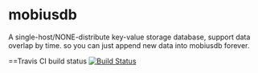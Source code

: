 mobiusdb
========

A single-host/NONE-distribute key-value storage database, support data overlap by time. so you can just append new data into mobiusdb forever.

==Travis CI build status
[![Build Status](https://travis-ci.org/mobiusdb/mobiusdb.png?branch=master)](https://travis-ci.org/mobiusdb/mobiusdb)